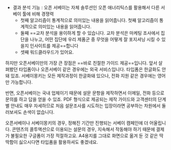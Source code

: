 - 결과 분석 기능 : 오픈 서베이는 자체 솔루션인 오픈 애너리틱스를 활용해서 다른 서베이 툴에 비해 경쟁력 
	- 첫째 알고리즘이 통계적으로 의미있는 내용을 읽어줍니다. 첫째 알고리즘이 통계적으로 의미있는 내용을 읽어줍니다.
	- 둘째 ==교차 분석을 용이하게 할 수 있습니다. 교차 분석은 마케팅 조사에서 집단을 나누고, 어떤 집단에 우리 제품군 중 무엇을 어떻게 잘 포지셔닝 시킬 수 있을지 인사이트를 제공==합니다
	- 셋째 워드클라우드가 있어요.


 하지만 오픈서베이만의 가장 큰 장점은 ==바로 친절한 가이드 제공==입니다. 앞서 살펴봤던 타입폼이나 오픈서베이 같은 경우에는 외국 서비스입니다. 타입폼은 한글화도 안 돼 있죠. 서베이몽키는 모든 제작과정이 한글화돼 있으나, 전화 지원 같은 경우에는 영어만 가능합니다.


반면, 오픈서베이는 국내 업체이기 때문에 설문 문항을 제작하면서 이메일, 전화 등으로 문의를 하고 답을 얻을 수 있죠. PDF 형식으로 제공되는 제작 가이드와 고객센터의 단계별 안내도 매우 자세하므로 처음 설문조사를 시도하는 입장이라면 공부하는 차원에서 둘러보셔도 손색이 없습니다.

오픈서베이나 서베이몽키의 경우, 정해진 기간만 진행되는 서베이 캠페인에 더 어울립니다. 콘텐츠의 콜투액션으로 이용되는 설문의 경우, 지속해서 작동해야 하기 때문에 결제가 불필요한 구글폼이 가장 적절하고요. A4용지를 그대로 화면으로 옮겨 둔 것 같은 딱딱함이 싫으시다면 타입폼을 활용하셔도 좋겠네요.